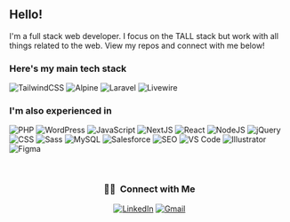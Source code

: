 ## Hello!

I'm a full stack web developer. I focus on the TALL stack but work with all things related to the web. View my repos and connect with me below!

### Here's my main tech stack

![TailwindCSS](https://img.shields.io/static/v1?style=for-the-badge&message=TailwindCSS&color=222222&logo=tailwindcss&logoColor=06B6D4&label=)
![Alpine](https://img.shields.io/static/v1?style=for-the-badge&message=Alpine.js&color=222222&logo=Alpine.js&logoColor=8BC0D0&label=)
![Laravel](https://img.shields.io/static/v1?style=for-the-badge&message=Laravel&color=222222&logo=laravel&logoColor=FF2D20&label=)
![Livewire](https://img.shields.io/static/v1?style=for-the-badge&message=Livewire&color=222222&logo=livewire&logoColor=4E56A6&label=)

### I'm also experienced in

![PHP](https://img.shields.io/static/v1?style=for-the-badge&message=PHP&color=222222&logo=php&logoColor=777BB4&label=)
![WordPress](https://img.shields.io/static/v1?style=for-the-badge&message=WordPress&color=222222&logo=wordpress&logoColor=21759B&label=)
![JavaScript](https://img.shields.io/static/v1?style=for-the-badge&message=JavaScript&color=222222&logo=javascript&logoColor=F7DF1E&label=)
![NextJS](https://img.shields.io/static/v1?style=for-the-badge&message=NextJS&color=222222&logo=nextdotjs&logoColor=000000&label=)
![React](https://img.shields.io/static/v1?style=for-the-badge&message=React&color=222222&logo=react&logoColor=61DAFB&label=)
![NodeJS](https://img.shields.io/static/v1?style=for-the-badge&message=NodeJS&color=222222&logo=nodedotjs&logoColor=5FA04E&label=)
![jQuery](https://img.shields.io/static/v1?style=for-the-badge&message=jQuery&color=222222&logo=jquery&logoColor=0769AD&label=)
![CSS](https://img.shields.io/static/v1?style=for-the-badge&message=CSS&color=222222&logo=css3&logoColor=1572B6&label=)
![Sass](https://img.shields.io/static/v1?style=for-the-badge&message=Sass&color=222222&logo=sass&logoColor=CC6699&label=)
![MySQL](https://img.shields.io/static/v1?style=for-the-badge&message=MySQL&color=222222&logo=mysql&logoColor=4479A1&label=)
![Salesforce](https://img.shields.io/static/v1?style=for-the-badge&message=Salesforce&color=222222&logo=Salesforce&logoColor=00A1E0&label=)
![SEO](https://img.shields.io/static/v1?style=for-the-badge&message=SEO&color=222222&label=)
![VS Code](https://img.shields.io/static/v1?style=for-the-badge&message=VS%20&color=222222&logo=visualstudiocode&logoColor=007ACC&label=)
![Illustrator](https://img.shields.io/static/v1?style=for-the-badge&message=Illustrator&color=222222&logo=adobeillustrator&logoColor=FF9A00&label=)
![Figma](https://img.shields.io/static/v1?style=for-the-badge&message=Figma&color=222222&logo=figma&logoColor=F24E1E&label=)


<br/>

<h3 align="center">🤝🏻 &nbsp;Connect with Me </h3>

<p align="center">
<a href="https://www.linkedin.com/in/jonathan-itzen/"><img alt="LinkedIn" src="https://img.shields.io/static/v1?style=for-the-badge&message=LinkedIn&color=222222&logo=linkedin&logoColor=06B6D4&label=Jonathan Itzen"></a>
<a href="mailto:jonathanitzen95@gmail.com"><img alt="Gmail" src="https://img.shields.io/static/v1?style=for-the-badge&message=Gmail&color=222222&logo=gmail&logoColor=06B6D4&label=jonathanitzen95@gmail.com"></a>
</p>
